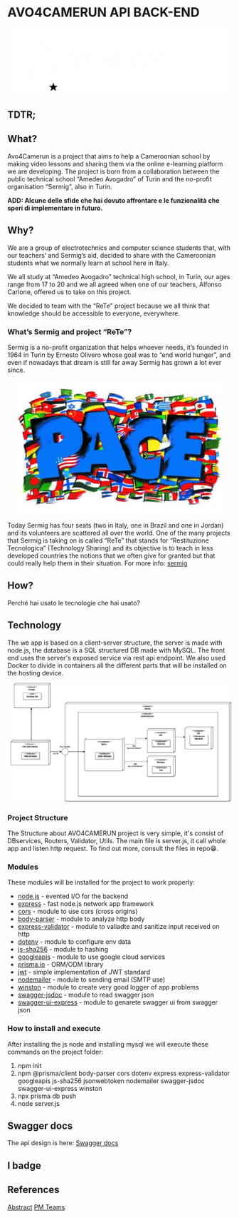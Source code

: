 # AVO4CAMERUN API BACK-END
![logo](./assets/img/logo_esteso_white.png)

## TDTR;

## What?
Avo4Camerun is a project that aims to help a Cameroonian school by making video lessons and sharing them via the online e-learning platform we are developing.
The project is born from a collaboration between the public technical school “Amedeo Avogadro” of Turin and the no-profit organisation “Sermig”, also in Turin.

**ADD: Alcune delle sfide che hai dovuto affrontare e le funzionalità che speri di implementare in futuro.**

## Why?
We are a group of electrotechnics and computer science students that, with our teachers’ and Sermig’s aid, decided to share with the Cameroonian students what we normally learn at school here in Italy.

We all study at “Amedeo Avogadro” technical high school, in Turin, our ages range from 17 to 20 and we all agreed when one of our teachers, Alfonso Carlone, offered us to take on this project. 

We decided to team with the “ReTe” project because we all think that knowledge should be accessible to everyone, everywhere.

### What’s Sermig and project “ReTe”?
Sermig is a no-profit organization that helps whoever needs, it’s founded in 1964 in Turin by Ernesto Olivero whose goal was to “end world hunger”, and even if nowadays that dream is still far away Sermig has grown a lot ever since.

<p align="center">
 <img style="margin-block: auto;" width="460" height="300" src="/assets/img/docs/sermig.jpg" />
</p>

Today Sermig has four seats (two in Italy, one in Brazil and one in Jordan) and its volunteers are scattered all over the world. 
One of the many projects that Sermig is taking on is called “ReTe” that stands for “Restituzione Tecnologica” (Technology Sharing) and its objective is to teach in less developed countries the notions that we often give for granted but that could really help them in their situation. 
For more info: [sermig](https://en.sermig.org/)

## How?
Perché hai usato le tecnologie che hai usato?

## Technology
The we app is based on a client-server structure, the server is made with node.js, the database is a SQL structured DB made with MySQL.
The front end uses the server's exposed service via rest api endpoint.
We also used Docker to divide in containers all the different parts that will be installed on the hosting device.

![deployment diagramm](/assets/img/docs/deployment.png)

###  Project Structure
The Structure about AVO4CAMERUN project is very simple, it's consist of DBservices, Routers, Validator, Utils.
The main file is server.js, it call whole app and listen http request.
To find out more, consult the files in repo😁.

### Modules
These modules will be installed for the project to work properly:

- [node.js](https://nodejs.org/en/)                                         - evented I/O for the backend
- [express](https://expressjs.com/)                                         - fast node.js network app framework
- [cors](https://www.npmjs.com/package/cors)                                - module to use cors (cross origins)
- [body-parser](https://www.npmjs.com/package/body-parser)                  - module to analyze http body 
- [express-validator](https://express-validator.github.io/docs/)            - module to valiadte and sanitize input received on http
- [dotenv](https://www.npmjs.com/package/dotenv)                            - module to configure env data 
- [js-sha256](https://www.npmjs.com/package/js-sha256)                      - module to hashing
- [googleapis]()                                                            - module to use google cloud services
- [prisma.io](https://prisma.io)                                            - ORM/ODM library
- [jwt](https://www.npmjs.com/package/jsonwebtoken)                         - simple implementation of JWT standard
- [nodemailer](https://nodemailer.com/about/)                               - module to sending email (SMTP use)
- [winston](https://www.npmjs.com/package/winston)                          - module to create very good logger of app problems
- [swagger-jsdoc](https://www.npmjs.com/package/swagger-jsdoc)              - module to read swagger json  
- [swagger-ui-express](https://www.npmjs.com/package/swagger-ui-express)    - module to genarete swagger ui from swagger json  

### How to install and execute
After installing the js node and installing mysql we will execute these commands on the project folder:

1. npm init 
2. npm @prisma/client body-parser cors dotenv express express-validator googleapis js-sha256 jsonwebtoken nodemailer swagger-jsdoc swagger-ui-express winston
3. npx prisma db push
3. node server.js

## Swagger docs
The api design is here:
[Swagger docs](https://app.swaggerhub.com/apis/AVO4CAMERUN/all/1.0.0)

## I badge

## References
[Abstract](https://avo4camerun.notion.site/avo4camerun/Avo4Camerun-ae70fa72aac8463d94213ae11600e5a3)
[PM Teams](https://www.google.com/url?sa=i&url=https%3A%2F%2Fanimalcrossing.fandom.com%2Fwiki%2FPietro&psig=AOvVaw2pddyWrd7AelO70VQwvIxv&ust=1649862741955000&source=images&cd=vfe&ved=0CAoQjRxqFwoTCLiGov3njvcCFQAAAAAdAAAAABAD)